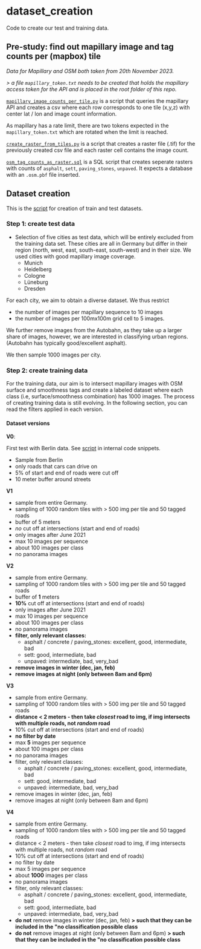 # dataset_creation

Code to create our test and training data.

## Pre-study: find out mapillary image and tag counts per (mapbox) tile

*Data for Mapillary and OSM both taken from 20th November 2023.*


*> a file `mapillary_token.txt` needs to be created that holds the mapillary access token for the API and is placed in the root folder of this repo.*

[`mapillary_image_counts_per_tile.py`](/scripts/mapillary_image_counts_per_tile.py) is a script that queries the mapillary API and creates a csv where each row corresponds to one tile (x,y,z) with center lat / lon and image count information.

As mapillary has a rate limit, there are two tokens expected in the `mapillary_token.txt` which are rotated when the limit is reached.

[`create_raster_from_tiles.py`](/scripts/create_raster_from_tiles.py) is a script that creates a raster file (.tif) for the previously created csv file and each raster cell contains the image count.

[`osm_tag_counts_as_raster.sql`](/scripts/osm_tag_counts_as_raster.sql) is a SQL script that creates seperate rasters with counts of `asphalt`, `sett`, `paving_stones`, `unpaved`. It expects a database with an `.osm.pbf` file inserted. 

## Dataset creation

This is the [script](/scripts/train_test_data.py) for creation of train and test datasets.

### Step 1: create test data


- Selection of five cities as test data, which will be entirely excluded from the training data set. These cities are all in Germany but differ in their region (north, west, east, south-east, south-west) and in their size. We used cities with good mapillary image coverage.
    - Munich
    - Heidelberg
    - Cologne
    - Lüneburg
    - Dresden

For each city, we aim to obtain a diverse dataset. We thus restrict 
- the number of images per mapillary sequence to 10 images
- the number of images per 100mx100m grid cell to 5 images.

We further remove images from the Autobahn, as they take up a larger share of images, however, we are interested in classifying urban regions. (Autobahn has typically good/excellent asphalt).

We then sample 1000 images per city.

### Step 2: create training data

For the training data, our aim is to intersect mapillary images with OSM surface and smoothness tags and create a labeled dataset where each class (i.e, surface/smoothness combination) has 1000 images. The process of creating training data is still evolving. In the following section, you can read the filters applied in each version.

#### Dataset versions

**V0**: 

First test with Berlin data. See [script](https://github.com/SurfaceAI/internal_code_snippets/blob/main/intersect_mapillary_points_and_roads.sql) in internal code snippets.

- Sample from Berlin
- only roads that cars can drive on
- 5% of start and end of roads were cut off
- 10 meter buffer around streets


**V1**

- sample from entire Germany.
- sampling of 1000 random tiles with > 500 img per tile and  50 tagged roads
- buffer of 5 meters
- *no* cut off at intersections (start and end of roads)
- only images after June 2021
- max 10 images per sequence
- about 100 images per class
- no panorama images

**V2**

- sample from entire Germany.
- sampling of 1000 random tiles with > 500 img per tile and  50 tagged roads
- buffer of **1** meters
- **10%** cut off at intersections (start and end of roads)
- only images after June 2021
- max 10 images per sequence
- about 100 images per class
- no panorama images
- **filter, only relevant classes:**
  - asphalt / concrete / paving_stones: excellent, good, intermediate, bad
  - sett: good, intermediate, bad
  - unpaved: intermediate, bad, very_bad
- **remove images in winter (dec, jan, feb)**
- **remove images at night (only between 8am and 6pm)**

**V3**

- sample from entire Germany.
- sampling of 1000 random tiles with > 500 img per tile and  50 tagged roads
- **distance < 2 meters - then take *closest* road to img, if img intersects with multiple roads, not *random* road**
- 10% cut off at intersections (start and end of roads)
- **no filter by date**
- max **5** images per sequence
- about 100 images per class
- no panorama images
- filter, only relevant classes:
  - asphalt / concrete / paving_stones: excellent, good, intermediate, bad
  - sett: good, intermediate, bad
  - unpaved: intermediate, bad, very_bad
- remove images in winter (dec, jan, feb)
- remove images at night (only between 8am and 6pm)


**V4**


- sample from entire Germany.
- sampling of 1000 random tiles with > 500 img per tile and  50 tagged roads
- distance < 2 meters - then take *closest* road to img, if img intersects with multiple roads, not *random* road
- 10% cut off at intersections (start and end of roads)
- no filter by date
- max 5 images per sequence
- about **1000** images per class
- no panorama images
- filter, only relevant classes:
  - asphalt / concrete / paving_stones: excellent, good, intermediate, bad
  - sett: good, intermediate, bad
  - unpaved: intermediate, bad, very_bad
- **do not** remove images in winter (dec, jan, feb) **> such that they can be included in the "no classification possible class**
- **do not** remove images at night (only between 8am and 6pm) **> such that they can be included in the "no classification possible class**
